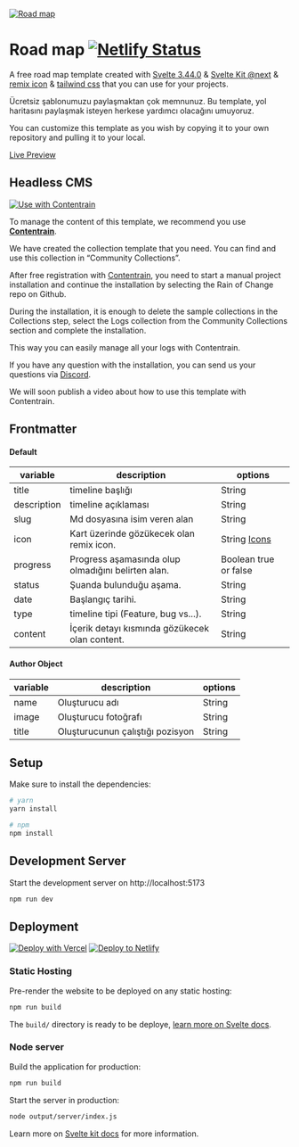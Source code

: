 [![Road map](https://imagedelivery.net/yx26LyQGM_miwnGU8RnEaw/161e2520-980c-4c92-c953-a7080a77a800/public)](https://change-log-red.vercel.app/)

# Road map  [![Netlify Status](https://api.netlify.com/api/v1/badges/86ca144b-95be-4813-ae57-5d1ef8f23856/deploy-status)](https://app.netlify.com/sites/contentrain-road-map/deploys)


A free road map template created with [Svelte 3.44.0](https://svelte.dev/) & [Svelte Kit @next](https://kit.svelte.dev/) & [remix icon](https://remixicon.com/) & [tailwind css](https://tailwindcss.com//)  that you can use for your projects.

Ücretsiz şablonumuzu paylaşmaktan çok memnunuz. Bu template, yol haritasını paylaşmak isteyen herkese yardımcı olacağını umuyoruz.

You can customize this template as you wish by copying it to your own repository and pulling it to your local.

[Live Preview](https://contentrain-road-map.netlify.app/)

## Headless CMS
[![Use with Contentrain](https://imagedelivery.net/yx26LyQGM_miwnGU8RnEaw/721c176e-f4b1-4495-1d6c-87a4b9ffa100/public)](https://app.contentrain.io)


To manage the content of this template, we recommend you use [**Contentrain**](Contentrain).

We have created the collection template that you need. You can find and use this collection in “Community Collections”.

After free registration with [Contentrain](**Contentrain**), you need to start a manual project installation and continue the installation by selecting the Rain of Change repo on Github.

During the installation, it is enough to delete the sample collections in the Collections step, select the Logs collection from the Community Collections section and complete the installation.

This way you can easily manage all your logs with Contentrain.

If you have any question with the installation, you can send us your questions via [Discord](**Discord**).

We will soon publish a video about how to use this template with Contentrain.


## Frontmatter
#### Default
|variable|description|options|
|-|-|-|
|title|timeline başlığı |String|
|description|timeline açıklaması |String|
|slug|Md dosyasına isim veren alan |String|
|icon| Kart üzerinde gözükecek olan remix icon. |String [Icons](https://remixicon.com/)|
|progress|Progress aşamasında olup olmadığını belirten alan.|Boolean true or false|
|status|Şuanda bulunduğu aşama. |String|
|date|Başlangıç tarihi. |String|
|type|timeline tipi (Feature, bug vs...). |String|
|content|İçerik detayı kısmında gözükecek olan content. |String|

#### Author Object
|variable|description|options|
|-|-|-|
|name| Oluşturucu adı | String|
|image| Oluşturucu fotoğrafı| String|
|title| Oluşturucunun çalıştığı pozisyon | String|



## Setup

Make sure to install the dependencies:

```bash
# yarn
yarn install

# npm
npm install
```

## Development Server

Start the development server on http://localhost:5173

```bash
npm run dev
```

## Deployment

[![Deploy with Vercel](https://vercel.com/button)](https://vercel.com/new/clone?repository-url=https://github.com/Contentrain/road-map-template) [![Deploy to Netlify](https://www.netlify.com/img/deploy/button.svg)](https://app.netlify.com/start/deploy?repository=https://github.com/Contentrain/road-map-template)


### Static Hosting

Pre-render the website to be deployed on any static hosting:

```bash
npm run build
```

The `build/` directory is ready to be deploye, [learn more on Svelte docs](https://kit.svelte.dev/docs/adapters#supported-environments-static-sites).

### Node server

Build the application for production:

```bash
npm run build
```

Start the server in production:

```bash
node output/server/index.js
```

Learn more on [Svelte kit docs](https://kit.svelte.dev/docs/adapters) for more information.
